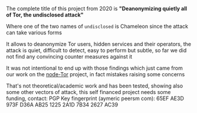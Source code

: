The complete title of this project from 2020 is <b>"Deanonymizing quietly all of Tor, the undisclosed attack"</b>

Where one of the two names of ``undisclosed`` is Chameleon since the attack can take various forms

It allows to deanonymize Tor users, hidden services and their operators, the attack is quiet, difficult to detect, easy to perform but subtle, so far we did not find any convincing counter measures against it

It was not intentional to end up with those findings which just came from our work on the [node-Tor](https://github.com/Ayms/node-Tor) project, in fact mistakes raising some concerns

That's not theoretical/academic work and has been tested, showing also some other vectors of attack, this self financed project needs some funding, contact: PGP Key fingerprint (aymeric peersm com): 65EF AE3D 973F D36A AB25 1225 2A1D 7B34 2627 AC39
